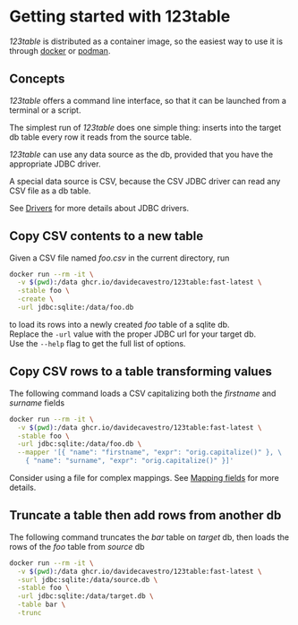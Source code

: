 # Getting started with 123table

_123table_ is distributed as a container image, so the easiest
way to use it is through [docker](https://docs.docker.com/get-started/)
or [podman](https://podman.io/get-started).


## Concepts

_123table_ offers a command line interface, so that it can be launched
from a terminal or a script.

The simplest run of _123table_ does one simple thing:
inserts into the target db table every row it reads from the source table.

_123table_ can use any data source as the db, provided that you have the
appropriate JDBC driver.

A special data source is CSV, because the CSV JDBC driver can read any
CSV file as a db table.

See [Drivers](/123table/guide/drivers.html) for more details about JDBC drivers. 


## Copy CSV contents to a new table

Given a CSV file named _foo.csv_ in the current directory, run

```bash
docker run --rm -it \
  -v $(pwd):/data ghcr.io/davidecavestro/123table:fast-latest \
  -stable foo \
  -create \
  -url jdbc:sqlite:/data/foo.db
```
to load its rows into a newly created _foo_ table of a sqlite db.
<br>
Replace the `-url` value with the proper JDBC url for your target db. 
<br>
Use the `--help` flag to get the full list of options.

## Copy CSV rows to a table transforming values

The following command loads a CSV capitalizing both the _firstname_ and
_surname_ fields

```bash
docker run --rm -it \
  -v $(pwd):/data ghcr.io/davidecavestro/123table:fast-latest \
  -stable foo \
  -url jdbc:sqlite:/data/foo.db \
  --mapper '[{ "name": "firstname", "expr": "orig.capitalize()" }, \
    { "name": "surname", "expr": "orig.capitalize()" }]'
```

Consider using a file for complex mappings.
See [Mapping fields](/123table/guide/mapper.html) for more details.


## Truncate a table then add rows from another db

The following command truncates the _bar_ table on _target_ db,
then loads the rows of the _foo_ table from _source_ db

```bash
docker run --rm -it \
  -v $(pwd):/data ghcr.io/davidecavestro/123table:fast-latest \
  -surl jdbc:sqlite:/data/source.db \
  -stable foo \
  -url jdbc:sqlite:/data/target.db \
  -table bar \
  -trunc
```